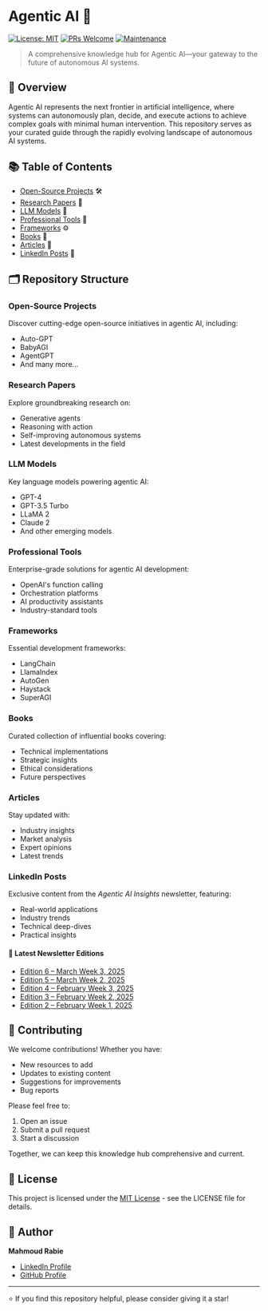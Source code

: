 # Agentic AI 🚀

[![License: MIT](https://img.shields.io/badge/License-MIT-yellow.svg)](https://opensource.org/licenses/MIT)
[![PRs Welcome](https://img.shields.io/badge/PRs-welcome-brightgreen.svg)](http://makeapullrequest.com)
[![Maintenance](https://img.shields.io/badge/Maintained%3F-yes-green.svg)](https://github.com/mahmoudrabie/agentic-ai/graphs/commit-activity)

> A comprehensive knowledge hub for Agentic AI—your gateway to the future of autonomous AI systems.

## 🌟 Overview

Agentic AI represents the next frontier in artificial intelligence, where systems can autonomously plan, decide, and execute actions to achieve complex goals with minimal human intervention. This repository serves as your curated guide through the rapidly evolving landscape of autonomous AI systems.

## 📚 Table of Contents

- [Open-Source Projects](Open-Source%20Projects/) 🛠️
- [Research Papers](Research%20Papers/) 📄
- [LLM Models](LLM%20Models/) 🤖
- [Professional Tools](Professional%20Tools/) 💼
- [Frameworks](Frameworks/) ⚙️
- [Books](Books/) 📖
- [Articles](Articles/) 📰
- [LinkedIn Posts](LinkedIn%20Posts/) 🔗

## 🗂️ Repository Structure

### Open-Source Projects
Discover cutting-edge open-source initiatives in agentic AI, including:
- Auto-GPT
- BabyAGI
- AgentGPT
- And many more...

### Research Papers
Explore groundbreaking research on:
- Generative agents
- Reasoning with action
- Self-improving autonomous systems
- Latest developments in the field

### LLM Models
Key language models powering agentic AI:
- GPT-4
- GPT-3.5 Turbo
- LLaMA 2
- Claude 2
- And other emerging models

### Professional Tools
Enterprise-grade solutions for agentic AI development:
- OpenAI's function calling
- Orchestration platforms
- AI productivity assistants
- Industry-standard tools

### Frameworks
Essential development frameworks:
- LangChain
- LlamaIndex
- AutoGen
- Haystack
- SuperAGI

### Books
Curated collection of influential books covering:
- Technical implementations
- Strategic insights
- Ethical considerations
- Future perspectives

### Articles
Stay updated with:
- Industry insights
- Market analysis
- Expert opinions
- Latest trends

### LinkedIn Posts
Exclusive content from the *Agentic AI Insights* newsletter, featuring:
- Real-world applications
- Industry trends
- Technical deep-dives
- Practical insights

#### 📰 Latest Newsletter Editions
- [Edition 6 – March Week 3, 2025](https://www.linkedin.com/newsletters/agentic-ai-insights-7271573588309127168/)
- [Edition 5 – March Week 2, 2025](https://www.linkedin.com/newsletters/agentic-ai-insights-7271573588309127168/)
- [Edition 4 – February Week 3, 2025](https://www.linkedin.com/newsletters/agentic-ai-insights-7271573588309127168/)
- [Edition 3 – February Week 2, 2025](https://www.linkedin.com/newsletters/agentic-ai-insights-7271573588309127168/)
- [Edition 2 – February Week 1, 2025](https://www.linkedin.com/newsletters/agentic-ai-insights-7271573588309127168/)

## 🤝 Contributing

We welcome contributions! Whether you have:
- New resources to add
- Updates to existing content
- Suggestions for improvements
- Bug reports

Please feel free to:
1. Open an issue
2. Submit a pull request
3. Start a discussion

Together, we can keep this knowledge hub comprehensive and current.

## 📄 License

This project is licensed under the [MIT License](LICENSE) - see the LICENSE file for details.

## 👤 Author

**Mahmoud Rabie**
- [LinkedIn Profile](https://www.linkedin.com/in/mahmoudrabie2004/)
- [GitHub Profile](https://github.com/mahmoudrabie)

---
⭐️ If you find this repository helpful, please consider giving it a star!

